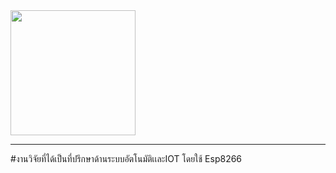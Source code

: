 <img src="https://kalasinpit.ac.th/wp-content/uploads/2019/12/kps.png" width = 200px; margin-right = 500px;>
<hr>

#งานวิจัยที่ได้เป็นที่ปรึกษาด้านระบบอัตโนมัติเเละIOT โดยใช้ Esp8266

